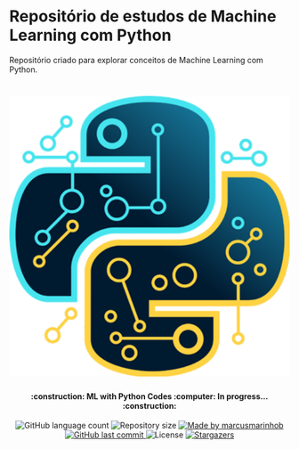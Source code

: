 # Repositório de estudos de Machine Learning com Python
Repositório criado para explorar conceitos de Machine Learning com Python.

<h1 align="center">
    <img alt="Python Codes" title="#PythonCodes" src="./python-ml-logo.png" width="600px" />
</h1>

<h4 align="center"> 
	:construction: ML with Python Codes :computer: In progress... :construction:
</h4>
<p align="center">
  <img alt="GitHub language count" src="https://img.shields.io/github/languages/count/marcusmarinhob/dio-ml-with-python?color=306998">

  <img alt="Repository size" src="https://img.shields.io/github/repo-size/marcusmarinhob/dio-ml-with-python?color=FFD43B">
	
  <a href="https://www.linkedin.com/in/marcusmarinho/">
    <img alt="Made by marcusmarinhob" src="https://img.shields.io/badge/made%20by-marcusmarinhob-306998">
  </a>

  <a href="https://github.com/marcusmarinhob/dio-ml-with-python/commits/master">
    <img alt="GitHub last commit" src="https://img.shields.io/github/last-commit/marcusmarinhob/dio-ml-with-python?color=FFD43B">
  </a>

  <img alt="License" src="https://img.shields.io/badge/license-MIT-306998">
   <a href="https://github.com/marcusmarinhob/dio-ml-with-python/stargazers">
    <img alt="Stargazers" src="https://img.shields.io/github/stars/marcusmarinhob/dio-ml-with-python?style=social">
  </a>
</p>
